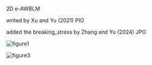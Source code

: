 2D e-AWBLM

writed by Xu and Yu (2021) PIO

added the breaking_stress by Zhang and Yu (2024) JPO

![figure1](https://github.com/anyifang/e-AWBLM/assets/89235013/c6d6a062-bffd-4721-adff-fbc6e1f06bde)

![figure3](https://github.com/anyifang/e-AWBLM/assets/89235013/b2a6a174-3be6-4fb1-a660-f93ee3f234f3)
